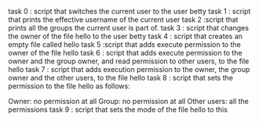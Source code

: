 task 0 :  script that switches the current user to the user betty
task 1 :  script that prints the effective username of the current user
task 2 :script that prints all the groups the current user is part of.
task 3 : script that changes the owner of the file hello to the user betty
task 4 : script that creates an empty file called hello
task 5 :script that adds execute permission to the owner of the file hello
task 6 : script that adds execute permission to the owner and the group owner, and read permission to other users, to the file hello
task 7 :  script that adds execution permission to the owner, the group owner and the other users, to the file hello
task 8 : script that sets the permission to the file hello as follows:

Owner: no permission at all
Group: no permission at all
Other users: all the permissions
task 9 : script that sets the mode of the file hello to this
